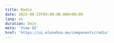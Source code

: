 ```yaml
---
title: Radio
date: 2023-08-23T09:00:00.000+08:00
lang: en
duration: 5min
meta: 'View UI'
href: 'https://ui.elonehoo.me/components/radio'
---
```


<Title />
